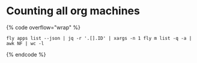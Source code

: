 # Counting all org machines

{% code overflow="wrap" %}
```
fly apps list --json | jq -r '.[].ID' | xargs -n 1 fly m list -q -a | awk NF | wc -l
```
{% endcode %}
